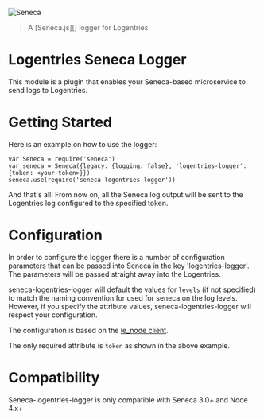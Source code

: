 ![Seneca](http://senecajs.org/files/assets/seneca-logo.png)
> A [Seneca.js][] logger for Logentries

# Logentries Seneca Logger
This module is a plugin that enables your Seneca-based microservice to send logs
to Logentries.

# Getting Started

Here is an example on how to use the logger:
```
var Seneca = require('seneca')
var seneca = Seneca({legacy: {logging: false}, 'logentries-logger': {token: <your-token>}})
seneca.use(require('seneca-logentries-logger'))
```

And that's all! From now on, all the Seneca log output will be sent to the Logentries
log configured to the specified token.

# Configuration

In order to configure the logger there is a number of configuration parameters that
can be passed into Seneca in the key 'logentries-logger'. The parameters will
be passed straight away into the Logentries.

seneca-logentries-logger will default the values for `levels` (if not specified)
to match the naming convention for used for seneca on the log levels. However,
if you specify the attribute values, seneca-logentries-logger will respect
your configuration.

The configuration is based on the [le_node client](https://github.com/rapid7/le_node#options).

The only required attribute is `token` as shown in the above example.

# Compatibility

Seneca-logentries-logger is only compatible with Seneca 3.0+ and Node 4.x+
